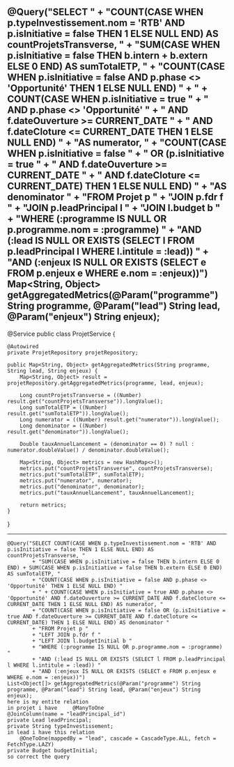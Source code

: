 @Query("SELECT "
     + "COUNT(CASE WHEN p.typeInvestissement.nom = 'RTB' AND p.isInitiative = false THEN 1 ELSE NULL END) AS countProjetsTransverse, "
     + "SUM(CASE WHEN p.isInitiative = false THEN b.intern + b.extern ELSE 0 END) AS sumTotalETP, "
     + "COUNT(CASE WHEN p.isInitiative = false AND p.phase <> 'Opportunité' THEN 1 ELSE NULL END) "
     + "  + COUNT(CASE WHEN p.isInitiative = true "
     + "                 AND p.phase <> 'Opportunité' "
     + "                 AND f.dateOuverture >= CURRENT_DATE "
     + "                 AND f.dateCloture <= CURRENT_DATE THEN 1 ELSE NULL END) "
     + "AS numerator, "
     + "COUNT(CASE WHEN p.isInitiative = false "
     + "             OR (p.isInitiative = true "
     + "                 AND f.dateOuverture >= CURRENT_DATE "
     + "                 AND f.dateCloture <= CURRENT_DATE) THEN 1 ELSE NULL END) "
     + "AS denominator "
     + "FROM Projet p "
     + "JOIN p.fdr f "
     + "JOIN p.leadPrincipal l "
     + "JOIN l.budget b "
     + "WHERE (:programme IS NULL OR p.programme.nom = :programme) "
     + "AND (:lead IS NULL OR EXISTS (SELECT l FROM p.leadPrincipal l WHERE l.intitule = :lead)) "
     + "AND (:enjeux IS NULL OR EXISTS (SELECT e FROM p.enjeux e WHERE e.nom = :enjeux))")
Map<String, Object> getAggregatedMetrics(@Param("programme") String programme,
                                         @Param("lead") String lead,
                                         @Param("enjeux") String enjeux);
------------
@Service
public class ProjetService {

    @Autowired
    private ProjetRepository projetRepository;

    public Map<String, Object> getAggregatedMetrics(String programme, String lead, String enjeux) {
        Map<String, Object> result = projetRepository.getAggregatedMetrics(programme, lead, enjeux);

        Long countProjetsTransverse = ((Number) result.get("countProjetsTransverse")).longValue();
        Long sumTotalETP = ((Number) result.get("sumTotalETP")).longValue();
        Long numerator = ((Number) result.get("numerator")).longValue();
        Long denominator = ((Number) result.get("denominator")).longValue();

        Double tauxAnnuelLancement = (denominator == 0) ? null : numerator.doubleValue() / denominator.doubleValue();

        Map<String, Object> metrics = new HashMap<>();
        metrics.put("countProjetsTransverse", countProjetsTransverse);
        metrics.put("sumTotalETP", sumTotalETP);
        metrics.put("numerator", numerator);
        metrics.put("denominator", denominator);
        metrics.put("tauxAnnuelLancement", tauxAnnuelLancement);

        return metrics;
    }
}


-------------------------------------------------------------


    @Query("SELECT COUNT(CASE WHEN p.typeInvestissement.nom = 'RTB' AND p.isInitiative = false THEN 1 ELSE NULL END) AS countProjetsTransverse, "
            + "SUM(CASE WHEN p.isInitiative = false THEN b.intern ELSE 0 END) + SUM(CASE WHEN p.isInitiative = false THEN b.extern ELSE 0 END) AS sumTotalETP, "
            + "COUNT(CASE WHEN p.isInitiative = false AND p.phase <> 'Opportunité' THEN 1 ELSE NULL END) "
            + " + COUNT(CASE WHEN p.isInitiative = true AND p.phase <> 'Opportunité' AND f.dateOuverture >= CURRENT_DATE AND f.dateCloture <= CURRENT_DATE THEN 1 ELSE NULL END) AS numerator, "
            + "COUNT(CASE WHEN p.isInitiative = false OR (p.isInitiative = true AND f.dateOuverture >= CURRENT_DATE AND f.dateCloture <= CURRENT_DATE) THEN 1 ELSE NULL END) AS denominator "
            + "FROM Projet p "
            + "LEFT JOIN p.fdr f "
            + "LEFT JOIN l.budgetInitial b "
            + "WHERE (:programme IS NULL OR p.programme.nom = :programme) "
            + "AND (:lead IS NULL OR EXISTS (SELECT l FROM p.leadPrincipal l WHERE l.intitule = :lead)) "
            + "AND (:enjeux IS NULL OR EXISTS (SELECT e FROM p.enjeux e WHERE e.nom = :enjeux))")
    List<Object[]> getAggregatedMetrics(@Param("programme") String programme, @Param("lead") String lead, @Param("enjeux") String enjeux);
    here is my entite relation
    in projet i have     @ManyToOne
    @JoinColumn(name = "leadPrincipal_id")
    private Lead leadPrincipal;
    private String typeInvestissement;
    in lead i have this relation
        @OneToOne(mappedBy = "lead", cascade = CascadeType.ALL, fetch = FetchType.LAZY)
    private Budget budgetInitial;
    so correct the query


